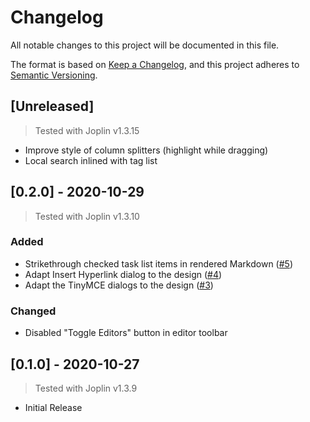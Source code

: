 # Changelog

All notable changes to this project will be documented in this file.

The format is based on [Keep a Changelog](https://keepachangelog.com/en/1.0.0/),
and this project adheres to [Semantic Versioning](https://semver.org/spec/v2.0.0.html).

## [Unreleased]

> Tested with Joplin v1.3.15

- Improve style of column splitters (highlight while dragging)
- Local search inlined with tag list

## [0.2.0] - 2020-10-29

> Tested with Joplin v1.3.10

### Added

- Strikethrough checked task list items in rendered Markdown ([#5](https://github.com/benji300-joplin-extensions/clean-light-theme/issues/5))
- Adapt Insert Hyperlink dialog to the design ([#4](https://github.com/benji300-joplin-extensions/clean-light-theme/issues/4))
- Adapt the TinyMCE dialogs to the design ([#3](https://github.com/benji300-joplin-extensions/clean-light-theme/issues/3))

### Changed

- Disabled "Toggle Editors" button in editor toolbar

## [0.1.0] - 2020-10-27

> Tested with Joplin v1.3.9

- Initial Release
